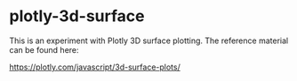 # plotly-3d-surface

This is an experiment with Plotly 3D surface plotting. The reference material can be found here:

https://plotly.com/javascript/3d-surface-plots/



